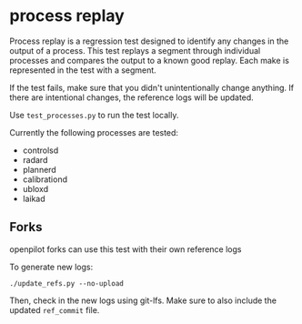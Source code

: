 # process replay

Process replay is a regression test designed to identify any changes in the output of a process. This test replays a segment through individual processes and compares the output to a known good replay. Each make is represented in the test with a segment.

If the test fails, make sure that you didn't unintentionally change anything. If there are intentional changes, the reference logs will be updated.

Use `test_processes.py` to run the test locally.

Currently the following processes are tested:

* controlsd
* radard
* plannerd
* calibrationd
* ubloxd
* laikad

## Forks

openpilot forks can use this test with their own reference logs

To generate new logs:

`./update_refs.py --no-upload`

Then, check in the new logs using git-lfs. Make sure to also include the updated `ref_commit` file.
